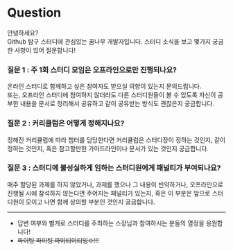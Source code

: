 # Question
안녕하세요?  
Github 탐구 스터디에 관심있는 꿈나무 개발자입니다. 스터디 소식을 보고 몇가지 궁금한 사항이 있어 질문합니다!

### 질문 1 : 주 1회 스터디 모임은 오프라인으로만 진행되나요?
온라인 스터디로 함께하고 싶은 참여자도 받으실 의향이 있는지 문의드립니다.  
또는, 오프라인 스터디에 참여하지 않더라도 다른 스터디원들이 볼 수 있도록 자신이 공부한 내용을 문서로 정리해서 공유하고 같이 공유받는 방식도 괜찮은지 궁금합니다.

### 질문 2 : 커리큘럼은 어떻게 정해지나요?
정해진 커리큘럼에 따라 챕터를 담당한다면 커리큘럼은 스터디장이 정하는 것인지, 같이 정하는 것인지, 혹은 참고할만한 가이드라인이나 문서가 있는 것인지 궁금합니다.

### 질문 3 : 스터디에 불성실하게 임하는 스터디원에게 패널티가 부여되나요?
매주 할당된 과제를 하지 않았거나, 과제를 했으나 그 내용이 빈약하거나, 오프라인으로 진행될 시에 참석하지 않는다면 주어지는 패널티가 있는지, 혹은 이 부분은 앞으로 스터디원이 모이고 나면 함께 상의할 부분인 것인지 궁금합니다.

---
* 답변 여부와 별개로 스터디를 주최하는 스장님과 참여하시는 분들의 열정을 응원합니다!
* ~~파이팅 파이팅 파이티이티잉ㅇ!!!~~
